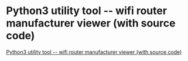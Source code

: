 # Python3 utility tool -- wifi router manufacturer viewer (with source code)
[Python3 utility tool -- wifi router manufacturer viewer (with source code)](https://aiwithcloud.com/2022/09/15/python3_utility_tool____wifi_router_manufacturer_viewer_with_source_code/)